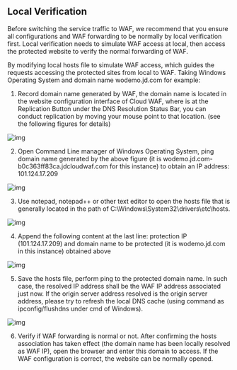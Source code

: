 ## Local Verification

Before switching the service traffic to WAF, we recommend that you ensure all configurations and WAF forwarding to be normally by local verification first. Local verification needs to simulate WAF access at local, then access the protected website to verify the normal forwarding of WAF.

By modifying local hosts file to simulate WAF access, which guides the requests accessing the protected sites from local to WAF. Taking Windows Operating System and domain name wodemo.jd.com for example:

1. Record domain name generated by WAF, the domain name is located in the website configuration interface of Cloud WAF, where is at the Replication Button under the DNS Resolution Status Bar, you can conduct replication by moving your mouse point to that location. (see the following figures for details)

![img](https://github.com/jdcloudcom/cn/blob/dns-zhangjingfeng/image/waf-img/%E6%96%B0%E6%9C%AC%E5%9C%B0%E9%AA%8C%E8%AF%81-1.png)

2. Open Command Line manager of Windows Operating System, ping domain name generated by the above figure (it is wodemo.jd.com-b0c363ff83ca.jdcloudwaf.com for this instance) to obtain an IP address: 101.124.17.209

![img](https://github.com/jdcloudcom/cn/blob/dns-zhangjingfeng/image/waf-img/%E6%96%B0%E6%9C%AC%E5%9C%B0%E9%AA%8C%E8%AF%81-2.png)

3. Use notepad, notepad++ or other text editor to open the hosts file that is generally located in the path of C:\Windows\System32\drivers\etc\hosts.

![img](https://github.com/jdcloudcom/cn/blob/dns-zhangjingfeng/image/waf-img/%E6%9C%AC%E5%9C%B0%E9%AA%8C%E8%AF%81-1.png)

4. Append the following content at the last line: protection IP (101.124.17.209) and domain name to be protected (it is wodemo.jd.com in this instance) obtained above

![img](https://github.com/jdcloudcom/cn/blob/dns-zhangjingfeng/image/waf-img/%E6%96%B0%E6%9C%AC%E5%9C%B0%E9%AA%8C%E8%AF%81-3.png)

5. Save the hosts file, perform ping to the protected domain name. In such case, the resolved IP address shall be the WAF IP address associated just now. If the origin server address resolved is the origin server address, please try to refresh the local DNS cache (using command as ipconfig/flushdns under cmd of Windows).

![img](https://github.com/jdcloudcom/cn/blob/dns-zhangjingfeng/image/waf-img/%E6%96%B0%E6%9C%AC%E5%9C%B0%E9%AA%8C%E8%AF%81-4.png)

6. Verify if WAF forwarding is normal or not. After confirming the hosts association has taken effect (the domain name has been locally resolved as WAF IP), open the browser and enter this domain to access. If the WAF configuration is correct, the website can be normally opened.